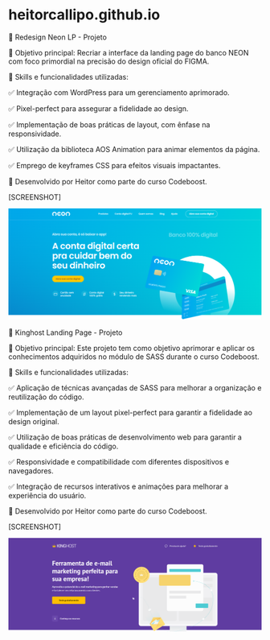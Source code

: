 # heitorcallipo.github.io

🚀 Redesign Neon LP - Projeto

🎯 Objetivo principal: Recriar a interface da landing page do banco NEON com foco primordial na precisão do design oficial do FIGMA.

🔧 Skills e funcionalidades utilizadas:

✅ Integração com WordPress para um gerenciamento aprimorado.

✅ Pixel-perfect para assegurar a fidelidade ao design.

✅ Implementação de boas práticas de layout, com ênfase na responsividade.

✅ Utilização da biblioteca AOS Animation para animar elementos da página.

✅ Emprego de keyframes CSS para efeitos visuais impactantes.

🌟 Desenvolvido por Heitor como parte do curso Codeboost.


[SCREENSHOT]

![SCREENSHOT NEON](ss/neon-ss.png)

🚀 Kinghost Landing Page - Projeto

🎯 Objetivo principal: Este projeto tem como objetivo aprimorar e aplicar os conhecimentos adquiridos no módulo de SASS durante o curso Codeboost.

🔧 Skills e funcionalidades utilizadas:

✅ Aplicação de técnicas avançadas de SASS para melhorar a organização e reutilização do código.

✅ Implementação de um layout pixel-perfect para garantir a fidelidade ao design original.

✅ Utilização de boas práticas de desenvolvimento web para garantir a qualidade e eficiência do código.

✅ Responsividade e compatibilidade com diferentes dispositivos e navegadores.

✅ Integração de recursos interativos e animações para melhorar a experiência do usuário.

🌟 Desenvolvido por Heitor como parte do curso Codeboost.

[SCREENSHOT]

![SCREENSHOT KingHost](ss/kinghost-ss.png)
